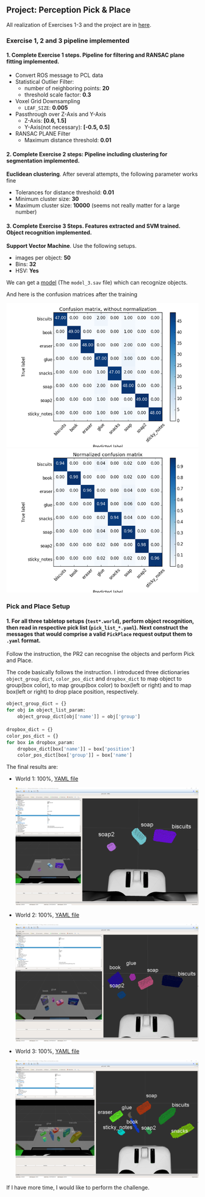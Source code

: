 ## Project: Perception Pick & Place

All realization of Exercises 1-3 and the project are in [here](https://github.com/MingyiZhang/robond-mingyi/blob/master/projects/RoboND-Perception-Project/pr2_robot/scripts/project_template.py).

### Exercise 1, 2 and 3 pipeline implemented
#### 1. Complete Exercise 1 steps. Pipeline for filtering and RANSAC plane fitting implemented.
- Convert ROS message to PCL data
- Statistical Outlier Filter:
    - number of neighboring points: __20__
    - threshold scale factor: __0.3__
- Voxel Grid Downsampling
    - `LEAF_SIZE`: __0.005__
- Passthrough over Z-Axis and Y-Axis
    - Z-Axis: __[0.6, 1.5]__
    - Y-Axis(not necessary): __[-0.5, 0.5]__
- RANSAC PLANE Filter
    - Maximum distance threshold: __0.01__

#### 2. Complete Exercise 2 steps: Pipeline including clustering for segmentation implemented.
__Euclidean clustering__. After several attempts, the following parameter works fine
- Tolerances for distance threshold: __0.01__
- Minimum cluster size: __30__
- Maximum cluster size: __10000__ (seems not really matter for a large number)

#### 3. Complete Exercise 3 Steps.  Features extracted and SVM trained.  Object recognition implemented.
__Support Vector Machine__. Use the following setups.
- images per object: __50__
- Bins: __32__
- HSV: __Yes__

We can get a [model](https://github.com/MingyiZhang/robond-mingyi/tree/master/projects/RoboND-Perception-Project/models) (The `model_3.sav` file) which can recognize objects.

And here is the confusion matrices after the training

![alt text](https://github.com/MingyiZhang/robond-mingyi/blob/master/projects/RoboND-Perception-Project/imgs/confusion_matrix_3.png)
![alt text](https://github.com/MingyiZhang/robond-mingyi/blob/master/projects/RoboND-Perception-Project/imgs/confusion_matrix_norm_3.png)

### Pick and Place Setup

#### 1. For all three tabletop setups (`test*.world`), perform object recognition, then read in respective pick list (`pick_list_*.yaml`). Next construct the messages that would comprise a valid `PickPlace` request output them to `.yaml` format.

Follow the instruction, the PR2 can recognise the objects and perform Pick and Place.

The code basically follows the instruction. I introduced three dictionaries `object_group_dict`, `color_pos_dict` and `dropbox_dict` to map object to group(box color), to map group(box color) to box(left or right) and to map box(left or right) to drop place position, respectively.
```python
object_group_dict = {}
for obj in object_list_param:
    object_group_dict[obj['name']] = obj['group']

dropbox_dict = {}
color_pos_dict = {}
for box in dropbox_param:
    dropbox_dict[box['name']] = box['position']
    color_pos_dict[box['group']] = box['name']    
```

The final results are:
- World 1: 100%, [YAML file](https://github.com/MingyiZhang/robond-mingyi/blob/master/projects/RoboND-Perception-Project/outputs/output_1.yaml)

    ![alt text](https://github.com/MingyiZhang/robond-mingyi/blob/master/projects/RoboND-Perception-Project/imgs/world_1.png)
- World 2: 100%, [YAML file](https://github.com/MingyiZhang/robond-mingyi/blob/master/projects/RoboND-Perception-Project/outputs/output_2.yaml)

    ![alt text](https://github.com/MingyiZhang/robond-mingyi/blob/master/projects/RoboND-Perception-Project/imgs/world_2.png)
- World 3: 100%, [YAML file](https://github.com/MingyiZhang/robond-mingyi/blob/master/projects/RoboND-Perception-Project/outputs/output_3.yaml)

    ![alt text](https://github.com/MingyiZhang/robond-mingyi/blob/master/projects/RoboND-Perception-Project/imgs/world_3.png)

If I have more time, I would like to perform the challenge.
